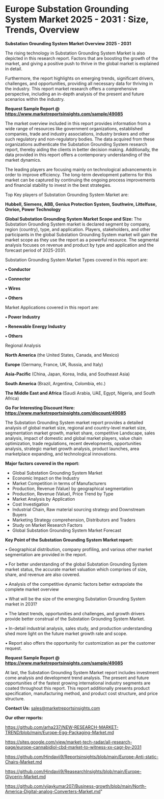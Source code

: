 # Europe Substation Grounding System Market 2025 - 2031 : Size, Trends, Overview

<Strong> Substation Grounding System Market Overview 2025 - 2031</strong>

The rising technology in Substation Grounding System Market is also depicted in this research report. Factors that are boosting the growth of the market, and giving a positive push to thrive in the global market is explained in detail.

Furthermore, the report highlights on emerging trends, significant drivers, challenges, and opportunities, providing all necessary data for thriving in the industry. This report market research offers a comprehensive perspective, including an in-depth analysis of the present and future scenarios within the industry.

<strong>Request Sample Report @ <a href=https://www.marketreportsinsights.com/sample/49085>https://www.marketreportsinsights.com/sample/49085</a></strong>

The market overview included in this report provides information from a wide range of resources like government organizations, established companies, trade and industry associations, industry brokers and other such regulatory and non-regulatory bodies. The data acquired from these organizations authenticate the Substation Grounding System research report, thereby aiding the clients in better decision making. Additionally, the data provided in this report offers a contemporary understanding of the market dynamics.

The leading players are focusing mainly on technological advancements in order to improve efficiency. The long-term development patterns for this market can be captured by continuing the ongoing process improvements and financial stability to invest in the best strategies.

Top Key players of Substation Grounding System Market are:

<strong>Hubbell, Siemens, ABB, Genius Protection System, Southwire, Littelfuse, Onrion, Power Technology</strong>

<strong><b>Global Substation Grounding System Market Scope and Size:</b></strong>
The Substation Grounding System market is declared segment by company, region (country), type, and application. Players, stakeholders, and other participants in the global Substation Grounding System market will gain the market scope as they use the report as a powerful resource. The segmental analysis focuses on revenue and product by type and application and the forecast period of 2025-2031.

Substation Grounding System Market Types covered in this report are:

<strong>•  Conductor

•  Connector

•  Wires

•  Others</strong>

Market Applications covered in this report are:

<strong>•  Power Industry

•  Renewable Energy Industry

•  Others</strong> 

Regional Analysis

<strong>North America</strong> (the United States, Canada, and Mexico)

<strong>Europe</strong> (Germany, France, UK, Russia, and Italy)

<strong>Asia-Pacific</strong> (China, Japan, Korea, India, and Southeast Asia)

<strong>South America</strong> (Brazil, Argentina, Colombia, etc.)

<strong>The Middle East and Africa</strong> (Saudi Arabia, UAE, Egypt, Nigeria, and South Africa)

<strong>Go For Interesting Discount Here: <a href=https://www.marketreportsinsights.com/discount/49085>https://www.marketreportsinsights.com/discount/49085</a></strong>

The Substation Grounding System market report provides a detailed analysis of global market size, regional and country-level market size, segmentation market growth, market share, competitive Landscape, sales analysis, impact of domestic and global market players, value chain optimization, trade regulations, recent developments, opportunities analysis, strategic market growth analysis, product launches, area marketplace expanding, and technological innovations.

<strong><b>Major factors covered in the report:</b></strong>
<ul>
  <li>Global Substation Grounding System Market </li>
  <li>Economic Impact on the Industry</li>
  <li>Market Competition in terms of Manufacturers</li>
  <li>Production, Revenue (Value) by geographical segmentation</li>
  <li>Production, Revenue (Value), Price Trend by Type</li>
  <li>Market Analysis by Application</li>
  <li>Cost Investigation</li>
  <li>Industrial Chain, Raw material sourcing strategy and Downstream Buyers</li>
  <li>Marketing Strategy comprehension, Distributors and Traders</li>
  <li>Study on Market Research Factors</li>
  <li>Global Substation Grounding System Market Forecast</li>
</ul>

<strong><b>Key Point of the Substation Grounding System Market report:</b></strong>

• Geographical distribution, company profiling, and various other market segmentation are provided in the report.

• For better understanding of the global Substation Grounding System market status, the accurate market valuation which comprises of size, share, and revenue are also covered.

• Analysis of the competitive dynamic factors better extrapolate the complete market overview

• What will be the size of the emerging Substation Grounding System market in 2031?

• The latest trends, opportunities and challenges, and growth drivers provide better construal of the Substation Grounding System Market.

• In-detail industrial analysis, sales study, and production understanding shed more light on the future market growth rate and scope.

• Report also offers the opportunity for customization as per the customer request.

<strong>Request Sample Report @ <a href=https://www.marketreportsinsights.com/sample/49085>https://www.marketreportsinsights.com/sample/49085</a></strong>

At last, the Substation Grounding System Market report includes investment come analysis and development trend analysis. The present and future opportunities of the fastest growing international industry segments are coated throughout this report. This report additionally presents product specification, manufacturing method, and product cost structure, and price structure.

<strong>Contact Us:</strong>
sales@marketreportsinsights.com

<strong>Our other reports:</strong>

<a href=https://github.com/arha237/NEW-RESEARCH-MARKET-TREND/blob/main/Europe-Egg-Packaging-Market.md>https://github.com/arha237/NEW-RESEARCH-MARKET-TREND/blob/main/Europe-Egg-Packaging-Market.md</a>

<a href=https://sites.google.com/view/market-tech-radar/all-research-page/europe-cannabidiol-cbd-market-to-witness-xx-cagr-by-2031>https://sites.google.com/view/market-tech-radar/all-research-page/europe-cannabidiol-cbd-market-to-witness-xx-cagr-by-2031</a>

<a href=https://github.com/Hindavii9/Reportsinsights/blob/main/Europe-Anti-static-Chairs-Market.md>https://github.com/Hindavii9/Reportsinsights/blob/main/Europe-Anti-static-Chairs-Market.md</a>

<a href=https://github.com/Hindavii9/ReasearchInsights/blob/main/Europe-Glycerin-Market.md>https://github.com/Hindavii9/ReasearchInsights/blob/main/Europe-Glycerin-Market.md</a>

<a href=https://github.com/vijaykumar207/Business-growth/blob/main/North-America-Digital-analog-Converters-Market.md>https://github.com/vijaykumar207/Business-growth/blob/main/North-America-Digital-analog-Converters-Market.md</a>"
